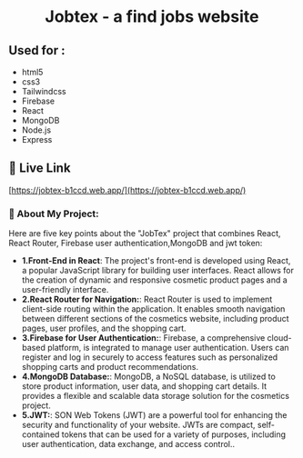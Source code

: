 <h1 align="center" id="title">Jobtex - a find jobs website</h1>

## Used for :

- html5
- css3
- Tailwindcss
- Firebase
- React
- MongoDB
- Node.js
- Express

<h2>🚀 Live Link</h2>

[https://jobtex-b1ccd.web.app/](https://jobtex-b1ccd.web.app/)

<h3>📝 About My Project:</h3>
Here are five key points about the "JobTex" project that combines React, React Router, Firebase user authentication,MongoDB  and jwt token:

- **1.Front-End in React**: The project's front-end is developed using React, a popular JavaScript library for building user interfaces. React allows for the creation of dynamic and responsive cosmetic product pages and a user-friendly interface.
- **2.React Router for Navigation:**: React Router is used to implement client-side routing within the application. It enables smooth navigation between different sections of the cosmetics website, including product pages, user profiles, and the shopping cart.
- **3.Firebase for User Authentication:**: Firebase, a comprehensive cloud-based platform, is integrated to manage user authentication. Users can register and log in securely to access features such as personalized shopping carts and product recommendations.
- **4.MongoDB Database:**: MongoDB, a NoSQL database, is utilized to store product information, user data, and shopping cart details. It provides a flexible and scalable data storage solution for the cosmetics project.
- **5.JWT:**: SON Web Tokens (JWT) are a powerful tool for enhancing the security and functionality of your website. JWTs are compact, self-contained tokens that can be used for a variety of purposes, including user authentication, data exchange, and access control..
